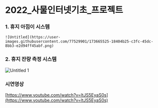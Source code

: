 # 2022_사물인터넷기초_프로젝트

### 1. 휴지 아낌이 시스템
    ![Untitled](https://user-images.githubusercontent.com/77529901/173665525-18404b25-c3fc-45dc-8bb3-e2d94ff45abf.png)

    
### 2. 휴지 잔량 측정 시스템
![Untitled 1](https://user-images.githubusercontent.com/77529901/173664173-c993b43a-2a4a-4be2-8c42-541cd9d5e37c.png)

### 시연영상

[https://www.youtube.com/watch?v=ltJS5EyaS0s](https://www.youtube.com/watch?v=ltJS5EyaS0s)



